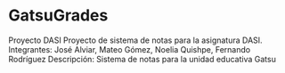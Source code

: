 # GatsuGrades
Proyecto DASI
Proyecto de sistema de notas para la asignatura DASI.
Integrantes: José Alviar, Mateo Gómez, Noelia Quishpe, Fernando Rodríguez
Descripción: Sistema de notas para la unidad educativa Gatsu
